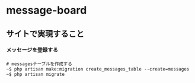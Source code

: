 # message-board

## サイトで実現すること

#### メッセージを登録する

~~~
# messagesテーブルを作成する
~$ php artisan make:migration create_messages_table --create=messages
~$ php artisan migrate
~~~

